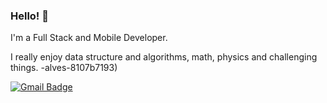 ### Hello! 👋

I'm a Full Stack and Mobile Developer.

I really enjoy data structure and algorithms, math, physics and challenging things.
-alves-8107b7193)

[![Gmail Badge](https://img.shields.io/badge/-Gmail-black?style=flat-square&logo=Gmail&link=mailto:danmazzeu9@gmail.com)](mailto:danmazzeu9@gmail.com)
